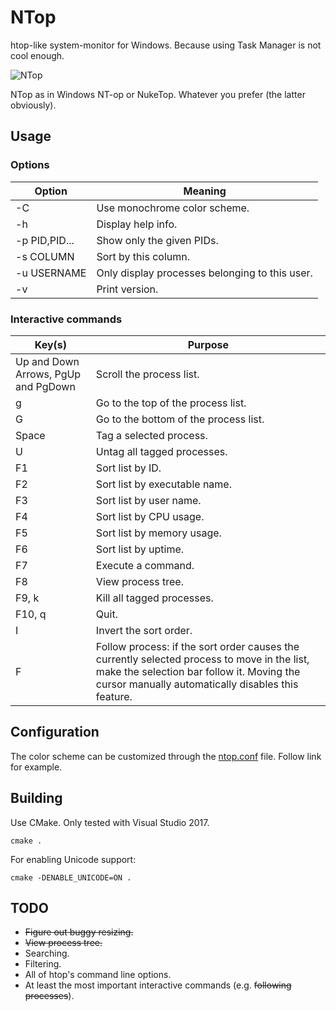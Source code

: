 # NTop
htop-like system-monitor for Windows. Because using Task Manager is not cool enough.

![NTop](https://user-images.githubusercontent.com/4589491/28242345-6a8fe79a-69a9-11e7-96d6-b1af9db9309c.png)

NTop as in Windows NT-op or NukeTop. Whatever you prefer (the latter obviously).

## Usage

### Options
| Option		| Meaning		|
| ------------- | ------------- |
| -C			| Use monochrome color scheme.  |
| -h			| Display help info.  |
| -p PID,PID...	| Show only the given PIDs.  |
| -s COLUMN		| Sort by this column.  |
| -u USERNAME	| Only display processes belonging to this user. |
| -v			| Print version.  |

### Interactive commands
| Key(s)		                       | Purpose		|
| ------------------------------------ | -------------- |
| Up and Down Arrows, PgUp and PgDown  | Scroll the process list.  |
| g									   | Go to the top of the process list.  |
| G									   | Go to the bottom of the process list.  |
| Space								   | Tag a selected process.  |
| U									   | Untag all tagged processes.  |
| F1 								   | Sort list by ID.  |
| F2 								   | Sort list by executable name.  |
| F3 								   | Sort list by user name.  |
| F4 								   | Sort list by CPU usage.  |
| F5 								   | Sort list by memory usage.  |
| F6 								   | Sort list by uptime.  |
| F7 								   | Execute a command.  |
| F8 								   | View process tree.  |
| F9, k 							   | Kill all tagged processes.  |
| F10, q 						       	| Quit.  |
| I 								   | Invert the sort order.  |
| F 								   | Follow process: if the sort order causes the currently selected process to move in the list, make the selection bar follow it. Moving the cursor manually automatically disables this feature.  |

## Configuration
The color scheme can be customized through the [ntop.conf](ntop.conf) file. Follow link for example.

## Building
Use CMake. Only tested with Visual Studio 2017.

`cmake .`

For enabling Unicode support:

`cmake -DENABLE_UNICODE=ON .`

## TODO
* ~~Figure out buggy resizing.~~
* ~~View process tree.~~
* Searching.
* Filtering.
* All of htop's command line options.
* At least the most important interactive commands (e.g. ~~following processes~~).
